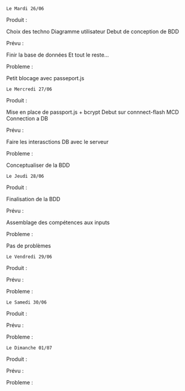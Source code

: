 
	Le Mardi 26/06

Produit :

Choix des techno
Diagramme utilisateur
Debut de conception de BDD


Prévu :

Finir la base de données
Et tout le reste...


Probleme :

Petit blocage avec passeport.js





	Le Mercredi 27/06

Produit :

Mise en place de passport.js + bcrypt
Debut sur connnect-flash
MCD
Connection a DB

Prévu :

Faire les interasctions DB avec le serveur 


Probleme :


Conceptualiser de la BDD 




	Le Jeudi 28/06

Produit :

Finalisation de la BDD


Prévu :

Assemblage des compétences aux inputs


Probleme :

Pas de problèmes 





	Le Vendredi 29/06

Produit :


Prévu :


Probleme :




	Le Samedi 30/06

Produit :


Prévu :


Probleme :





	Le Dimanche 01/07

Produit :


Prévu :


Probleme :

